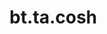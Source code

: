 <div itemscope itemtype="http://developers.google.com/ReferenceObject">
<meta itemprop="name" content="bt.ta.cosh" />
<meta itemprop="path" content="Stable" />
</div>

# bt.ta.cosh

<!-- Insert buttons and diff -->

<table class="tfo-notebook-buttons tfo-api nocontent" align="left">

</table>





<pre class="devsite-click-to-copy prettyprint lang-py tfo-signature-link">
<code>bt.ta.cosh(
    *args, **kwargs
) -> np.array
</code></pre>



<!-- Placeholder for "Used in" -->

